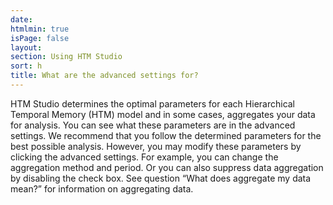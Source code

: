```yaml
---
date:
htmlmin: true
isPage: false
layout:
section: Using HTM Studio
sort: h
title: What are the advanced settings for?
---
```


HTM Studio determines the optimal parameters for each Hierarchical Temporal
Memory (HTM) model and in some cases, aggregates your data for analysis. You can
see what these parameters are in the advanced settings. We recommend that you
follow the determined parameters for the best possible analysis. However, you
may modify these parameters by clicking the advanced settings. For example, you
can change the aggregation method and period. Or you can also suppress data
aggregation by disabling the check box. See question “What does aggregate my
data mean?” for information on aggregating data.  
